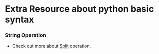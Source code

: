 # Extra Resource about python basic syntax

### String Operation
* Check out more about [Split](https://docs.python.org/3/library/stdtypes.html#str.split) operation.
